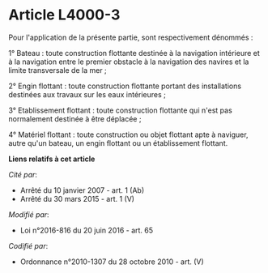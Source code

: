 # Article L4000-3

Pour l'application de la présente partie, sont respectivement dénommés :

1° Bateau : toute construction flottante destinée à la navigation intérieure et à la navigation entre le premier obstacle à
la navigation des navires et la limite transversale de la mer ;

2° Engin flottant : toute construction flottante portant des installations destinées aux travaux sur les eaux intérieures ;

3° Etablissement flottant : toute construction flottante qui n'est pas normalement destinée à être déplacée ;

4° Matériel flottant : toute construction ou objet flottant apte à naviguer, autre qu'un bateau, un engin flottant ou un
établissement flottant.

**Liens relatifs à cet article**

_Cité par_:

  - Arrêté du 10 janvier 2007 - art. 1 (Ab)
  - Arrêté du 30 mars 2015 - art. 1 (V)

_Modifié par_:

  - Loi n°2016-816 du 20 juin 2016 - art. 65

_Codifié par_:

  - Ordonnance n°2010-1307 du 28 octobre 2010 - art. (V)
